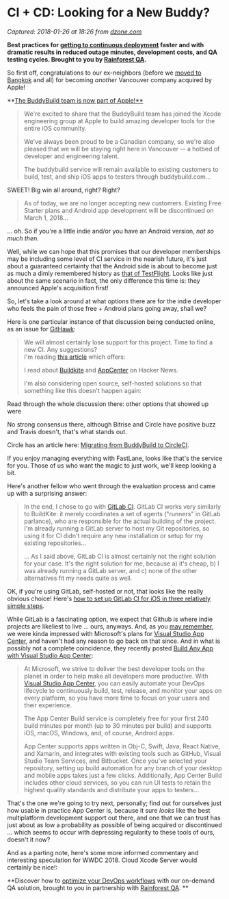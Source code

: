 # CI + CD: Looking for a New Buddy?

_Captured: 2018-01-26 at 18:26 from [dzone.com](https://dzone.com/articles/ci-cd-looking-for-a-new-buddy?edition=355142&utm_source=Zone%20Newsletter&utm_medium=email&utm_campaign=devops%202018-01-26)_

**Best practices for [getting to continuous deployment](https://dzone.com/go?i=268427&u=https%3A%2F%2Finfo.rainforestqa.com%2Febook-getting-to-continuous-deployment%3Futm_campaign%3Dgetting-to-continuous-deployment%26utm_medium%3Ddisplay%26utm_source%3Ddzone) faster and with dramatic results in reduced outage minutes, development costs, and QA testing cycles. Brought to you by [Rainforest QA](https://dzone.com/go?i=268427&u=https%3A%2F%2Fwww.rainforestqa.com%3Futm_campaign%3Dhome-page%26utm_medium%3Ddisplay%26utm_source%3Ddzone).**

So first off, congratulations to our ex-neighbors (before we [moved to Bangkok](https://everyworldheritage.site/) and all) for becoming _another_ Vancouver company acquired by Apple!

**[The BuddyBuild team is now part of Apple!**](https://www.buddybuild.com/blog/buddybuild-is-now-part-of-apple)

> We're excited to share that the BuddyBuild team has joined the Xcode engineering group at Apple to build amazing developer tools for the entire iOS community.
> 
> We've always been proud to be a Canadian company, so we're also pleased that we will be staying right here in Vancouver -- a hotbed of developer and engineering talent.
> 
> The buddybuild service will remain available to existing customers to build, test, and ship iOS apps to testers through buddybuild.com…

SWEET! Big win all around, right? Right?

> As of today, we are no longer accepting new customers. Existing Free Starter plans and Android app development will be discontinued on March 1, 2018…

… oh. So if you're a little indie and/or you have an Android version, _not so much then._

Well, while we can hope that this promises that our developer memberships may be including some level of CI service in the nearish future, it's just about a guaranteed certainty that the Android side is about to become just as much a dimly remembered history as [that of TestFlight](http://www.alexcurylo.com/2014/02/21/testflight-r-i-p/). Looks like just about the same scenario in fact, the only difference this time is: they announced Apple's acquisition first!

So, let's take a look around at what options there are for the indie developer who feels the pain of those free + Android plans going away, shall we?

Here is one particular instance of that discussion being conducted online, as an issue for [GitHawk](http://githawk.com/):

> We will almost certainly lose support for this project. Time to find a new CI. Any suggestions?  
I'm reading [this article](https://medium.com/xcblog/olympics-of-top-5-cloud-ios-continuous-integration-servers-fcaa6c79468d) which offers:
> 
> I read about [Buildkite](https://buildkite.com/) and [AppCenter](https://appcenter.ms/) on Hacker News.
> 
> I'm also considering open source, self-hosted solutions so that something like this doesn't happen again:

Read through the whole discussion there: other options that showed up were

No strong consensus there, although Bitrise and Circle have positive buzz and Travis doesn't, that's what stands out.

Circle has an article here: [Migrating from BuddyBuild to CircleCI](https://circleci.com/blog/migrating-from-buddybuild-to-circleci/).

If you enjoy managing everything with FastLane, looks like that's the service for you. Those of us who want the magic to just work, we'll keep looking a bit.

Here's another fellow who went through the evaluation process and came up with a surprising answer:

> In the end, I chose to go with [GitLab CI](https://about.gitlab.com/features/gitlab-ci-cd/). GitLab CI works very similarly to BuildKite: it merely coordinates a set of agents ("runners" in GitLab parlance), who are responsible for the actual building of the project. I'm already running a GitLab server to host my Git repositories, so using it for CI didn't require any new installation or setup for my existing repositories…
> 
> … As I said above, GitLab CI is almost certainly not the right solution for your case. It's the right solution for me, because a) it's cheap, b) I was already running a GitLab server, and c) none of the other alternatives fit my needs quite as well.

OK, if you're using GitLab, self-hosted or not, that looks like the really obvious choice! Here's [how to set up GitLab CI for iOS in three relatively simple steps](https://medium.com/static-object/how-to-set-up-gitlab-ci-for-ios-in-a-few-relatively-simple-steps-56a0d88d0272).

While GitLab is a fascinating option, we expect that Github is where indie projects are likeliest to live … ours, anyways. And, as you [may remember](http://www.alexcurylo.com/2017/05/22/new-bestie-microsoft/), we were kinda impressed with Microsoft's plans for [Visual Studio App Center](https://appcenter.ms/), and haven't had any reason to go back on that since. And in what is possibly not a complete coincidence, they recently posted [Build Any App with Visual Studio App Center](https://blogs.msdn.microsoft.com/vsappcenter/hi-were-visual-studio-app-center-build/):

> At Microsoft, we strive to deliver the best developer tools on the planet in order to help make all developers more productive. With [Visual Studio App Center](https://appcenter.ms/), you can easily automate your DevOps lifecycle to continuously build, test, release, and monitor your apps on every platform, so you have more time to focus on your users and their experience.
> 
> The App Center Build service is completely free for your first 240 build minutes per month (up to 30 minutes per build) and supports iOS, macOS, Windows, and, of course, Android apps.
> 
> App Center supports apps written in Obj-C, Swift, Java, React Native, and Xamarin, and integrates with existing tools such as GitHub, Visual Studio Team Services, and Bitbucket. Once you've selected your repository, setting up build automation for any branch of your desktop and mobile apps takes just a few clicks. Additionally, App Center Build includes other cloud services, so you can run UI tests to retain the highest quality standards and distribute your apps to testers…

That's the one we're going to try next, personally; find out for ourselves just how usable in practice App Center is, because it sure _looks_ like the best multiplatform development support out there, and one that we can trust has just about as low a probability as possible of being acquired or discontinued … which seems to occur with depressing regularity to these tools of ours, doesn't it now?

And as a parting note, here's some more informed commentary and interesting speculation for WWDC 2018. Cloud Xcode Server would certainly be nice!:

**Discover how to [optimize your DevOps workflows](https://dzone.com/go?i=268430&u=https%3A%2F%2Finfo.rainforestqa.com%2Febook-getting-to-continuous-deployment%3Futm_campaign%3Dgetting-to-continuous-deployment%26utm_medium%3Ddisplay%26utm_source%3Ddzone) with our on-demand QA solution, brought to you in partnership with [Rainforest QA](https://dzone.com/go?i=268430&u=https%3A%2F%2Fwww.rainforestqa.com%3Futm_campaign%3Dhome-page%26utm_medium%3Ddisplay%26utm_source%3Ddzone). **
